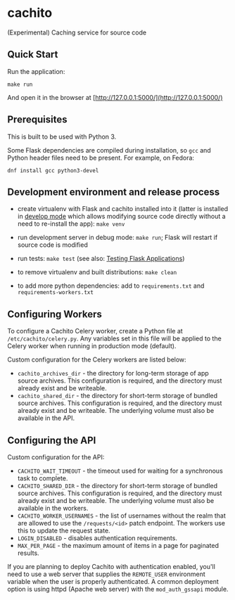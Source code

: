 # cachito

(Experimental) Caching service for source code

## Quick Start

Run the application:

    make run

And open it in the browser at [http://127.0.0.1:5000/](http://127.0.0.1:5000/)

## Prerequisites

This is built to be used with Python 3.

Some Flask dependencies are compiled during installation, so `gcc` and Python header files need to be present.
For example, on Fedora:

    dnf install gcc python3-devel

## Development environment and release process

- create virtualenv with Flask and cachito installed into it (latter is installed in
  [develop mode](http://setuptools.readthedocs.io/en/latest/setuptools.html#development-mode) which allows
  modifying source code directly without a need to re-install the app): `make venv`

- run development server in debug mode: `make run`; Flask will restart if source code is modified

- run tests: `make test` (see also: [Testing Flask Applications](http://flask.pocoo.org/docs/0.12/testing/))

- to remove virtualenv and built distributions: `make clean`

- to add more python dependencies: add to `requirements.txt` and `requirements-workers.txt`

## Configuring Workers

To configure a Cachito Celery worker, create a Python file at `/etc/cachito/celery.py`. Any
variables set in this file will be applied to the Celery worker when running in production mode
(default).

Custom configuration for the Celery workers are listed below:

* `cachito_archives_dir` - the directory for long-term storage of app source archives. This
    configuration is required, and the directory must already exist and be writeable.
* `cachito_shared_dir` - the directory for short-term storage of bundled source archives. This
    configuration is required, and the directory must already exist and be writeable. The
    underlying volume must also be available in the API.

## Configuring the API

Custom configuration for the API:

* `CACHITO_WAIT_TIMEOUT` - the timeout used for waiting for a synchronous task to complete.
* `CACHITO_SHARED_DIR` - the directory for short-term storage of bundled source archives. This
    configuration is required, and the directory must already exist and be writeable. The
    underlying volume must also be available in the workers.
* `CACHITO_WORKER_USERNAMES` - the list of usernames without the realm that are allowed to
    use the `/requests/<id>` patch endpoint. The workers use this to update the request
    state.
* `LOGIN_DISABLED` - disables authentication requirements.
* `MAX_PER_PAGE` - the maximum amount of items in a page for paginated results.


If you are planning to deploy Cachito with authentication enabled, you'll need to use
a web server that supplies the `REMOTE_USER` environment variable when the user is
properly authenticated. A common deployment option is using httpd (Apache web server)
with the `mod_auth_gssapi` module.
